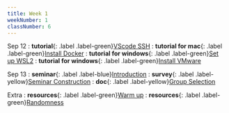 ```yaml
---
title: Week 1
weekNumber: 1
classNumber: 6
---
```


Sep 12
: **tutorial**{: .label .label-green}[VScode SSH](https://mp.weixin.qq.com/s/cnEFK1VX2hM_VBev8MdpVQ)
  : **tutorial for mac**{: .label .label-green}[Install Docker](https://mp.weixin.qq.com/s/juWtNUnIuFJfXoP_6eKIKg)
: **tutorial for windows**{: .label .label-green}[Set up WSL2](https://mp.weixin.qq.com/s/juWtNUnIuFJfXoP_6eKIKg)
  : **tutorial for windows**{: .label .label-green}[Install VMware](https://mp.weixin.qq.com/s/Lsbyk522TbrXagd2Mf_M5w)

Sep 13
: **seminar**{: .label .label-blue}[Introduction](/ics-23-fall/assets/class6/23-slides/1-intro.pdf)
: **survey**{: .label .label-yellow}[Seminar Construction](https://www.wjx.cn/vm/QgoYdKb.aspx)
  : **doc**{: .label .label-yellow}[Group Selection](https://docs.qq.com/sheet/DUnlUR1VhY0xnamNS)

Extra
: **resources**{: .label .label-green}[Warm up](/ics-23-fall/assets/class6/23-slides/0-guidance.pdf)
  : **resources**{: .label .label-green}[Randomness](https://www.random.org/randomness/)